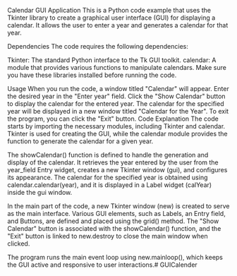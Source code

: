 Calendar GUI Application
This is a Python code example that uses the Tkinter library to create a graphical user interface (GUI) for displaying a calendar. It allows the user to enter a year and generates a calendar for that year.

Dependencies
The code requires the following dependencies:

Tkinter: The standard Python interface to the Tk GUI toolkit.
calendar: A module that provides various functions to manipulate calendars.
Make sure you have these libraries installed before running the code.

Usage
When you run the code, a window titled "Calendar" will appear.
Enter the desired year in the "Enter year" field.
Click the "Show Calendar" button to display the calendar for the entered year.
The calendar for the specified year will be displayed in a new window titled "Calendar for the Year".
To exit the program, you can click the "Exit" button.
Code Explanation
The code starts by importing the necessary modules, including Tkinter and calendar. Tkinter is used for creating the GUI, while the calendar module provides the function to generate the calendar for a given year.

The showCalendar() function is defined to handle the generation and display of the calendar. It retrieves the year entered by the user from the year_field Entry widget, creates a new Tkinter window (gui), and configures its appearance. The calendar for the specified year is obtained using calendar.calendar(year), and it is displayed in a Label widget (calYear) inside the gui window.

In the main part of the code, a new Tkinter window (new) is created to serve as the main interface. Various GUI elements, such as Labels, an Entry field, and Buttons, are defined and placed using the grid() method. The "Show Calendar" button is associated with the showCalendar() function, and the "Exit" button is linked to new.destroy to close the main window when clicked.

The program runs the main event loop using new.mainloop(), which keeps the GUI active and responsive to user interactions.# GUICalender
